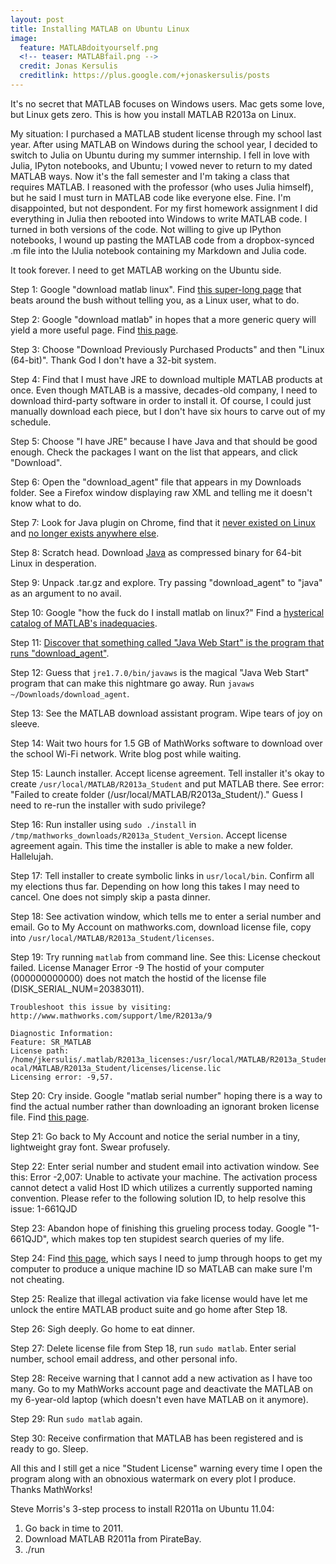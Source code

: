 ```yaml
---
layout: post
title: Installing MATLAB on Ubuntu Linux
image:
  feature: MATLABdoityourself.png
  <!-- teaser: MATLABfail.png -->
  credit: Jonas Kersulis
  creditlink: https://plus.google.com/+jonaskersulis/posts
---
```


It's no secret that MATLAB focuses on Windows users. Mac gets some love, but Linux gets zero. This is how you install MATLAB R2013a on Linux.

My situation:  I purchased a MATLAB student license through my school last year. After using MATLAB on Windows during the school year, I decided to switch to Julia on Ubuntu during my summer internship. I fell in love with Julia, IPyton notebooks, and Ubuntu; I vowed never to return to my dated MATLAB ways. Now it's the fall semester and I'm taking a class that requires MATLAB. I reasoned with the professor (who uses Julia himself), but he said I must turn in MATLAB code like everyone else. Fine. I'm disappointed, but not despondent. For my first homework assignment I did everything in Julia then rebooted into Windows to write MATLAB code. I turned in both versions of the code. Not willing to give up IPython notebooks, I wound up pasting the MATLAB code from a dropbox-synced .m file into the IJulia notebook containing my Markdown and Julia code.

It took forever. I need to get MATLAB working on the Ubuntu side.

Step 1:  Google "download matlab linux". Find [this super-long page][1] that beats around the bush without telling you, as a Linux user, what to do.

Step 2:  Google "download matlab" in hopes that a more generic query will yield a more useful page. Find [this page][2].

Step 3:  Choose "Download Previously Purchased Products" and then "Linux (64-bit)". Thank God I don't have a 32-bit system.

Step 4:  Find that I must have JRE to download multiple MATLAB products at once. Even though MATLAB is a massive, decades-old company, I need to download third-party software in order to install it. Of course, I could just manually download each piece, but I don't have six hours to carve out of my schedule.

Step 5:  Choose "I have JRE" because I have Java and that should be good enough. Check the packages I want on the list that appears, and click "Download".

Step 6:  Open the "download_agent" file that appears in my Downloads folder. See a Firefox window displaying raw XML and telling me it doesn't know what to do.

Step 7:  Look for Java plugin on Chrome, find that it [never existed on Linux][3] and [no longer exists anywhere else][4].

Step 8:  Scratch head. Download [Java][5] as compressed binary for 64-bit Linux in desperation.

Step 9:  Unpack .tar.gz and explore. Try passing "download_agent" to "java" as an argument to no avail.

Step 10:  Google "how the fuck do I install matlab on linux?" Find a [hysterical catalog of MATLAB's inadequacies][6].

Step 11:  [Discover that something called "Java Web Start" is the program that runs "download_agent"][7].

Step 12:  Guess that `jre1.7.0/bin/javaws` is the magical "Java Web Start" program that can make this nightmare go away. Run `javaws ~/Downloads/download_agent`.

Step 13:  See the MATLAB download assistant program. Wipe tears of joy on sleeve.

Step 14:  Wait two hours for 1.5 GB of MathWorks software to download over the school Wi-Fi network. Write blog post while waiting.

Step 15:  Launch installer. Accept license agreement. Tell installer it's okay to create `/usr/local/MATLAB/R2013a_Student` and put MATLAB there. See error:  "Failed to create folder (/usr/local/MATLAB/R2013a_Student/)." Guess I need to re-run the installer with sudo privilege?

Step 16:  Run installer using `sudo ./install` in `/tmp/mathworks_downloads/R2013a_Student_Version`. Accept license agreement again. This time the installer is able to make a new folder. Hallelujah.

Step 17:  Tell installer to create symbolic links in `usr/local/bin`. Confirm all my elections thus far. Depending on how long this takes I may need to cancel. One does not simply skip a pasta dinner.

Step 18:  See activation window, which tells me to enter a serial number and email. Go to My Account on mathworks.com, download license file, copy into `/usr/local/MATLAB/R2013a_Student/licenses`.

Step 19:  Try running `matlab` from command line. See this:
	License checkout failed.
	License Manager Error -9
	The hostid of your computer (000000000000) does not match the hostid of the license file
	(DISK_SERIAL_NUM=20383011).

	Troubleshoot this issue by visiting:
	http://www.mathworks.com/support/lme/R2013a/9

	Diagnostic Information:
	Feature: SR_MATLAB
	License path: /home/jkersulis/.matlab/R2013a_licenses:/usr/local/MATLAB/R2013a_Student/licenses/license.dat:/usr/l
	ocal/MATLAB/R2013a_Student/licenses/license.lic
	Licensing error: -9,57.

Step 20:  Cry inside. Google "matlab serial number" hoping there is a way to find the actual number rather than downloading an ignorant broken license file. Find [this page][8].

Step 21:  Go back to My Account and notice the serial number in a tiny, lightweight gray font. Swear profusely.

Step 22:  Enter serial number and student email into activation window. See this:
	Error -2,007: Unable to activate your machine. The activation process cannot detect a valid Host ID which utilizes a currently supported naming convention. Please refer to the following solution ID, to help resolve this issue: 1-661QJD

Step 23:  Abandon hope of finishing this grueling process today. Google "1-661QJD", which makes top ten stupidest search queries of my life.

Step 24:  Find [this page][9], which says I need to jump through hoops to get my computer to produce a unique machine ID so MATLAB can make sure I'm not cheating.

Step 25:  Realize that illegal activation via fake license would have let me unlock the entire MATLAB product suite and go home after Step 18.

Step 26:  Sigh deeply. Go home to eat dinner.

Step 27:  Delete license file from Step 18, run `sudo matlab`. Enter serial number, school email address, and other personal info.

Step 28:  Receive warning that I cannot add a new activation as I have too many. Go to my MathWorks account page and deactivate the MATLAB on my 6-year-old laptop (which doesn't even have MATLAB on it anymore).

Step 29:  Run `sudo matlab` again.

Step 30:  Receive confirmation that MATLAB has been registered and is ready to go. Sleep.

All this and I still get a nice "Student License" warning every time I open the program along with an obnoxious watermark on every plot I produce. Thanks MathWorks!

Steve Morris's 3-step process to install R2011a on Ubuntu 11.04:

1. Go back in time to 2011.
2. Download MATLAB R2011a from PirateBay.
3. ./run

[1]: http://www.mathworks.com/help/install/ug/install-mathworks-software.html
[2]: http://www.mathworks.com/downloads/web_downloads/
[3]: https://support.google.com/chrome/answer/2429779?hl=en
[4]: http://askubuntu.com/questions/470594/how-do-i-get-java-plugin-working-on-google-chrome
[5]: https://java.com/en/download/manual.jsp
[6]: http://abandonmatlab.wordpress.com/
[7]: http://www.mathworks.com/matlabcentral/answers/100421-how-do-i-open-the-download_agent-file-that-was-downloaded-on-my-mac-os-x-machine
[8]: http://www.mathworks.com/matlabcentral/answers/92207-where-do-i-find-the-serial-number-for-my-matlab-simulink-student-version
[9]: http://askubuntu.com/questions/280000/unable-to-activate-matlab
